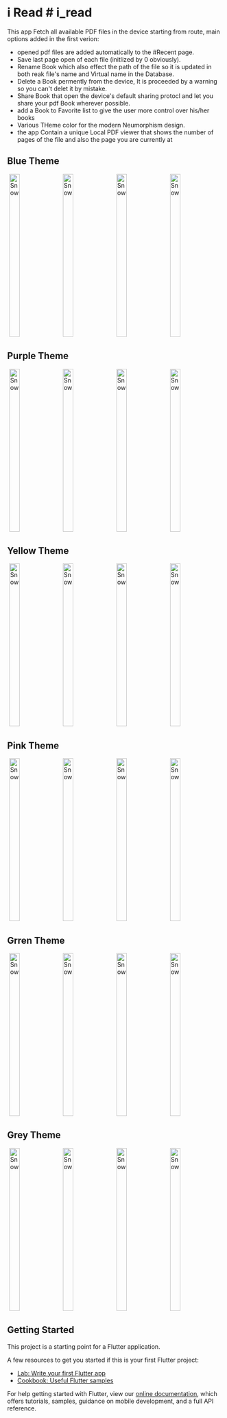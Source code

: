 # i Read	# i_read

This app Fetch all available PDF files in the device starting from route, main options added in the first verion:	
- opened pdf files are added automatically to the #Recent page.	
- Save last page open of each file (initlized by 0 obviously).	
- Rename Book which also effect the path of the file so it is updated in both reak file's name and Virtual name in the Database. 	
- Delete a Book permently from the device, It is proceeded by a warning so you can't delet it by mistake.	
- Share Book that open the device's default sharing protocl and let you share your pdf Book wherever possible.	
- add a Book to Favorite list to give the user more control over his/her books 	
- Various THeme color for the modern Neumorphism design.	
- the app Contain a unique Local PDF viewer that shows the number of pages of the file and also the page you are currently at	

<h2>Blue Theme </h2>	

<div>	
 <img src="https://github.com/Fethi1/I-Read/blob/master/screenshots/Home.png" alt="Snow" width="22%" height="380" hspace="1%">	
 <img src="https://github.com/Fethi1/I-Read/blob/master/screenshots/Favorite.png" alt="Snow" width="22%" height="380" hspace="1%">	
 <img src="https://github.com/Fethi1/I-Read/blob/master/screenshots/Recent.png" alt="Snow" width="22%" height="380" hspace="1%">	
 <img src="https://github.com/Fethi1/I-Read/blob/master/screenshots/Settings.png" alt="Snow" width="22%" height="380" hspace="1%">	
</div>	

<h2>Purple Theme </h2>	


<div>	
<img src="https://github.com/Fethi1/I-Read/blob/master/screenshots/Home – 1.png" alt="Snow" width="22%" height="380" hspace="1%">	
<img src="https://github.com/Fethi1/I-Read/blob/master/screenshots/Favorite – 1.png" alt="Snow" width="22%" height="380" hspace="1%"> 	
<img src="https://github.com/Fethi1/I-Read/blob/master/screenshots/Recent – 1.png" alt="Snow" width="22%" height="380" hspace="1%"> 	
<img src="https://github.com/Fethi1/I-Read/blob/master/screenshots/Settings – 1.png" alt="Snow" width="22%" height="380" hspace="1%"> 	
</div>	
<h2>Yellow Theme </h2>	
<div>	
<img src="https://github.com/Fethi1/I-Read/blob/master/screenshots/Home – 2.png" alt="Snow" width="22%" height="380" hspace="1%">	
<img src="https://github.com/Fethi1/I-Read/blob/master/screenshots/Favorite – 2.png" alt="Snow" width="22%" height="380" hspace="1%"> 	
<img src="https://github.com/Fethi1/I-Read/blob/master/screenshots/Recent – 2.png" alt="Snow" width="22%" height="380" hspace="1%"> 	
<img src="https://github.com/Fethi1/I-Read/blob/master/screenshots/Settings – 2.png" alt="Snow" width="22%" height="380" hspace="1%"> 	
</div>	
<h2>Pink Theme </h2>	
<div>	
<img src="https://github.com/Fethi1/I-Read/blob/master/screenshots/Home – 3.png" alt="Snow" width="22%" height="380" hspace="1%">	
<img src="https://github.com/Fethi1/I-Read/blob/master/screenshots/Favorite – 3.png" alt="Snow" width="22%" height="380" hspace="1%"> 	
<img src="https://github.com/Fethi1/I-Read/blob/master/screenshots/Recent – 3.png" alt="Snow" width="22%" height="380" hspace="1%"> 	
<img src="https://github.com/Fethi1/I-Read/blob/master/screenshots/Settings – 3.png" alt="Snow" width="22%" height="380" hspace="1%"> 	
</div>	
<h2>Grren Theme </h2>	
<div>	
<img src="https://github.com/Fethi1/I-Read/blob/master/screenshots/Home – 4.png" alt="Snow" width="22%" height="380" hspace="1%">	
<img src="https://github.com/Fethi1/I-Read/blob/master/screenshots/Favorite – 4.png" alt="Snow" width="22%" height="380" hspace="1%"> 	
<img src="https://github.com/Fethi1/I-Read/blob/master/screenshots/Recent – 4.png" alt="Snow" width="22%" height="380" hspace="1%"> 	
<img src="https://github.com/Fethi1/I-Read/blob/master/screenshots/Settings – 4.png" alt="Snow" width="22%" height="380" hspace="1%"> 	
</div>	
<h2>Grey Theme </h2>	
<div>	
<img src="https://github.com/Fethi1/I-Read/blob/master/screenshots/Home – 5.png" alt="Snow" width="22%" height="380" hspace="1%">	
<img src="https://github.com/Fethi1/I-Read/blob/master/screenshots/Favorite – 5.png" alt="Snow" width="22%" height="380" hspace="1%"> 	
<img src="https://github.com/Fethi1/I-Read/blob/master/screenshots/Recent – 5.png" alt="Snow" width="22%" height="380" hspace="1%"> 	
<img src="https://github.com/Fethi1/I-Read/blob/master/screenshots/Settings – 5.png" alt="Snow" width="22%" height="380" hspace="1%"> 	
</div>	


## Getting Started

This project is a starting point for a Flutter application.

A few resources to get you started if this is your first Flutter project:

- [Lab: Write your first Flutter app](https://flutter.dev/docs/get-started/codelab)
- [Cookbook: Useful Flutter samples](https://flutter.dev/docs/cookbook)

For help getting started with Flutter, view our
[online documentation](https://flutter.dev/docs), which offers tutorials,
samples, guidance on mobile development, and a full API reference.
